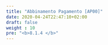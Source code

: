 ```yaml
---
title: "Abbinamento Pagamento [AP00]"
date: 2020-04-24T22:47:10+02:00
draft: false
weight : 10
pre: "<b>8.1.4 </b>"
---
```



